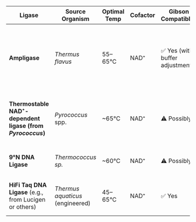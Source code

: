 | Ligase                                                     | Source Organism                  | Optimal Temp | Cofactor | Gibson Compatible?             | Notes                                                                                            |
| ---------------------------------------------------------- | -------------------------------- | ------------ | -------- | ------------------------------ | ------------------------------------------------------------------------------------------------ |
| **Ampligase**                                              | *Thermus flavus*                 | 55–65°C      | NAD⁺     | ✅ Yes (with buffer adjustment) | High fidelity, often used in SNP detection or LCR; can be used in Gibson if buffer is compatible |
| **Thermostable NAD⁺-dependent ligase (from *Pyrococcus*)** | *Pyrococcus* spp.                | \~65°C       | NAD⁺     | ⚠️ Possibly                    | Less commonly used in commercial Gibson kits; verify compatibility                               |
| **9°N DNA Ligase**                                         | *Thermococcus sp.*               | \~60°C       | NAD⁺     | ⚠️ Possibly                    | Less widely available; proprietary formulations                                                  |
| **HiFi Taq DNA Ligase** (e.g., from Lucigen or others)     | *Thermus aquaticus* (engineered) | 45–65°C      | NAD⁺     | ✅ Yes                          | Engineered version of Taq for higher fidelity                                                    |

